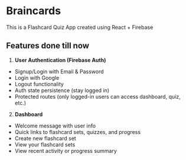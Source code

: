 # Braincards
This is a Flashcard Quiz App created using React + Firebase

## Features done till now

1. **User Authentication (Firebase Auth)**
- Signup/Login with Email & Password
- Login with Google 
- Logout functionality
- Auth state persistence (stay logged in)
- Protected routes (only logged-in users can access dashboard, quiz, etc.)

2.  **Dashboard**
- Welcome message with user info
- Quick links to flashcard sets, quizzes, and progress
- Create new flashcard set
- View your flashcard sets
- View recent activity or progress summary